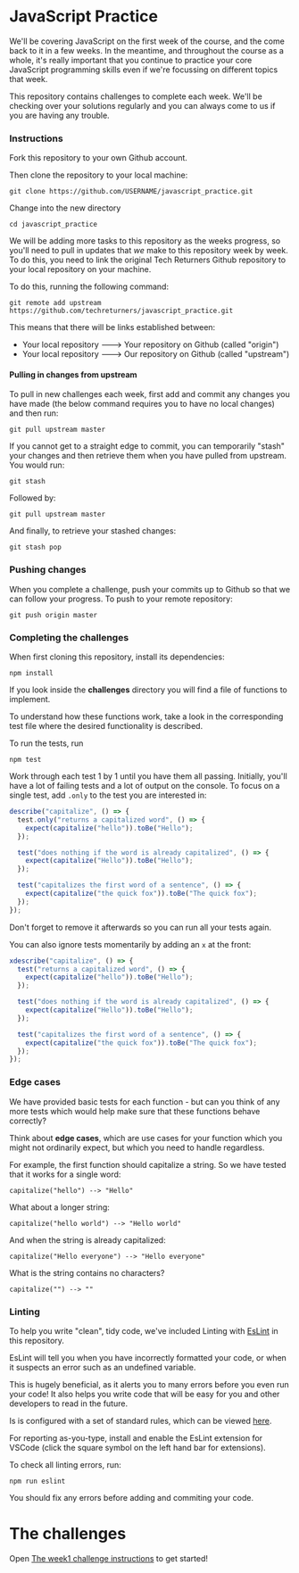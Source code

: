 # JavaScript Practice

We'll be covering JavaScript on the first week of the course, and the come back to it in a few weeks. In the meantime, and throughout the course as a whole, it's really important that you continue to practice your core JavaScript programming skills even if we're focussing on different topics that week.

This repository contains challenges to complete each week. We'll be checking over your solutions regularly and you can always come to us if you are having any trouble.

### Instructions

Fork this repository to your own Github account.

Then clone the repository to your local machine:

    git clone https://github.com/USERNAME/javascript_practice.git

Change into the new directory

    cd javascript_practice

We will be adding more tasks to this repository as the weeks progress, so you'll need to pull in updates that _we_ make to this repository week by week. To do this, you need to link the original Tech Returners Github repository to your local repository on your machine.

To do this, running the following command:

    git remote add upstream https://github.com/techreturners/javascript_practice.git

This means that there will be links established between:

- Your local repository ---> Your repository on Github (called "origin")
- Your local repository ---> Our repository on Github (called "upstream")

#### Pulling in changes from upstream

To pull in new challenges each week, first add and commit any changes you have made (the below command requires you to have no local changes) and then run:

    git pull upstream master

If you cannot get to a straight edge to commit, you can temporarily "stash" your changes and then retrieve them when you have pulled from upstream. You would run:

    git stash

Followed by:

    git pull upstream master

And finally, to retrieve your stashed changes:

    git stash pop

### Pushing changes

When you complete a challenge, push your commits up to Github so that we can follow your progress. To push to your remote repository:

    git push origin master

### Completing the challenges

When first cloning this repository, install its dependencies:

    npm install

If you look inside the **challenges** directory you will find a file of functions to implement.

To understand how these functions work, take a look in the corresponding test file where the desired functionality is described.

To run the tests, run

    npm test

Work through each test 1 by 1 until you have them all passing. Initially, you'll have a lot of failing tests and a lot of output on the console. To focus on a single test, add `.only` to the test you are interested in:

```javascript
describe("capitalize", () => {
  test.only("returns a capitalized word", () => {
    expect(capitalize("hello")).toBe("Hello");
  });

  test("does nothing if the word is already capitalized", () => {
    expect(capitalize("Hello")).toBe("Hello");
  });

  test("capitalizes the first word of a sentence", () => {
    expect(capitalize("the quick fox")).toBe("The quick fox");
  });
});
```

Don't forget to remove it afterwards so you can run all your tests again.

You can also ignore tests momentarily by adding an `x` at the front:

```javascript
xdescribe("capitalize", () => {
  test("returns a capitalized word", () => {
    expect(capitalize("hello")).toBe("Hello");
  });

  test("does nothing if the word is already capitalized", () => {
    expect(capitalize("Hello")).toBe("Hello");
  });

  test("capitalizes the first word of a sentence", () => {
    expect(capitalize("the quick fox")).toBe("The quick fox");
  });
});
```

### Edge cases

We have provided basic tests for each function - but can you think of any more tests which would help make sure that these functions behave correctly?

Think about **edge cases**, which are use cases for your function which you might not ordinarily expect, but which you need to handle regardless.

For example, the first function should capitalize a string. So we have tested that it works for a single word:

`capitalize("hello") --> "Hello"`

What about a longer string:

`capitalize("hello world") --> "Hello world"`

And when the string is already capitalized:

`capitalize("Hello everyone") --> "Hello everyone"`

What is the string contains no characters?

`capitalize("") --> ""`

### Linting

To help you write "clean", tidy code, we've included Linting with [EsLint](https://eslint.org/) in this repository.

EsLint will tell you when you have incorrectly formatted your code, or when it suspects an error such as an undefined variable.

This is hugely beneficial, as it alerts you to many errors before you even run your code! It also helps you write code that will be easy for you and other developers to read in the future.

Is is configured with a set of standard rules, which can be viewed [here](https://eslint.org/docs/rules/).

For reporting as-you-type, install and enable the EsLint extension for VSCode (click the square symbol on the left hand bar for extensions).

To check all linting errors, run:

    npm run eslint

You should fix any errors before adding and commiting your code.

# The challenges

Open [The week1 challenge instructions](docs/week1.md) to get started!